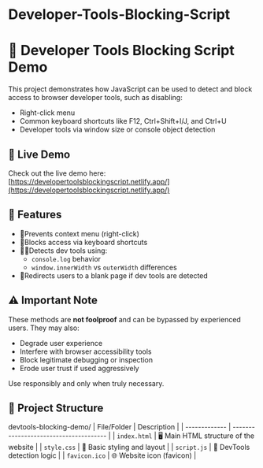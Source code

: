 # Developer-Tools-Blocking-Script

# 🔐 Developer Tools Blocking Script Demo

This project demonstrates how JavaScript can be used to detect and block access to browser developer tools, such as disabling:
- Right-click menu
- Common keyboard shortcuts like F12, Ctrl+Shift+I/J, and Ctrl+U
- Developer tools via window size or console object detection

## 🚀 Live Demo
Check out the live demo here: [https://developertoolsblockingscript.netlify.app/](https://developertoolsblockingscript.netlify.app/)

## 📜 Features
- 🚫Prevents context menu (right-click)
- 🛑Blocks access via keyboard shortcuts
- 🕵️‍♂️Detects dev tools using:
  - `console.log` behavior
  - `window.innerWidth` vs `outerWidth` differences
- 🚨Redirects users to a blank page if dev tools are detected

## ⚠️ Important Note
These methods are **not foolproof** and can be bypassed by experienced users. They may also:
- Degrade user experience
- Interfere with browser accessibility tools
- Block legitimate debugging or inspection
- Erode user trust if used aggressively

Use responsibly and only when truly necessary.

## 📁 Project Structure
devtools-blocking-demo/
| File/Folder   | Description                            |
| ------------- | -------------------------------------- |
| `index.html`  | 🖥️ Main HTML structure of the website |
| `style.css`   | 🎨 Basic styling and layout            |
| `script.js`   | 🧠 DevTools detection logic            |
| `favicon.ico` | 🌐 Website icon (favicon)              |

